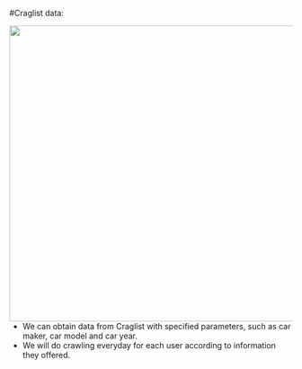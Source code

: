 #Craglist data:

<img align=right src="../img/Crawl.png" style="width:526px;height=600px">

- We can obtain data from Craglist with specified parameters, such as car maker, car model and car year.
- We will do crawling everyday for each user according to information they offered.

